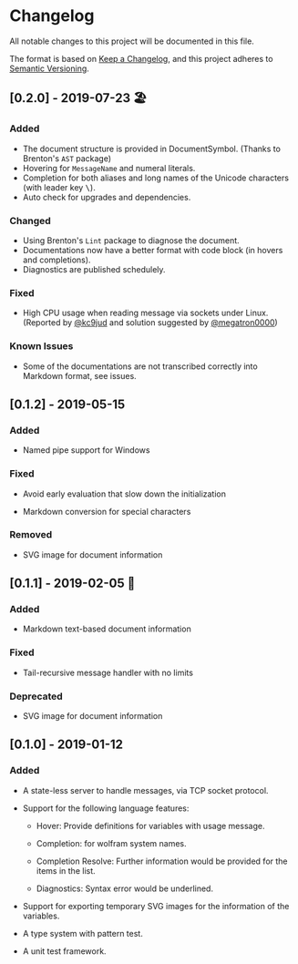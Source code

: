# Changelog
All notable changes to this project will be documented in this file.

The format is based on [Keep a Changelog](https://keepachangelog.com/en/1.0.0/),
and this project adheres to [Semantic Versioning](https://semver.org/spec/v2.0.0.html).

## [0.2.0] - 2019-07-23 🏖️

### Added

- The document structure is provided in DocumentSymbol. (Thanks to Brenton's `AST` package)
- Hovering for `MessageName` and numeral literals.
- Completion for both aliases and long names of the Unicode characters (with leader key <kbd>\\</kbd>).
- Auto check for upgrades and dependencies.

### Changed

- Using Brenton's `Lint` package to diagnose the document.
- Documentations now have a better format with code block (in hovers and completions).
- Diagnostics are published schedulely.

### Fixed

- High CPU usage when reading message via sockets under Linux.  
  (Reported by [@kc9jud](https://github.com/kc9jud) and solution suggested by
  [@megatron0000](https://github.com/megatron0000))

### Known Issues

- Some of the documentations are not transcribed correctly into Markdown format, see issues. 

## [0.1.2] - 2019-05-15

### Added

- Named pipe support for Windows

### Fixed

- Avoid early evaluation that slow down the initialization

- Markdown conversion for special characters

### Removed

- SVG image for document information

## [0.1.1] - 2019-02-05 🧧

### Added

- Markdown text-based document information

### Fixed

- Tail-recursive message handler with no limits

### Deprecated

- SVG image for document information

## [0.1.0] - 2019-01-12

### Added

- A state-less server to handle messages, via TCP socket protocol.

- Support for the following language features:

  - Hover: Provide definitions for variables with usage message.

  - Completion: for wolfram system names.

  - Completion Resolve: Further information would be provided for the items in
    the list.

  - Diagnostics: Syntax error would be underlined.

- Support for exporting temporary SVG images for the information of the variables.

- A type system with pattern test.

- A unit test framework.
